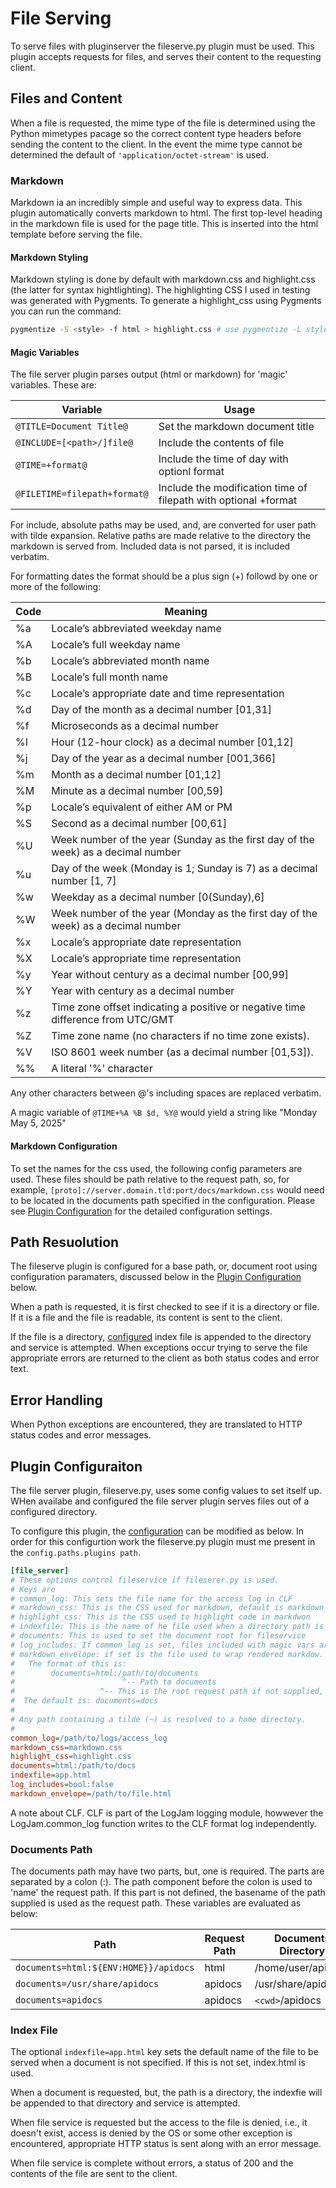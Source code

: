 # File Serving

To serve files with pluginserver the fileserve.py plugin must be used. This plugin accepts requests for files, and serves their content to the requesting client. 

## Files and Content
When a file is requested, the mime type of the file is determined using the Python mimetypes pacage so the correct content type headers before sending the content to the client. In the event the mime type cannot be determined the default of `'application/octet-stream'` is used.

### Markdown
Markdown ia an incredibly simple and useful way to express data. This plugin automatically converts markdown to html. The first top-level heading in the markdown file is used for the page title. This is inserted into the html template before serving the file. 

#### Markdown Styling
Markdown styling is done by default with markdown.css and highlight.css (the latter for syntax hightlighting). The highlighting CSS I used in testing was generated with Pygments. To generate 
a highlight_css using Pygments you can run the command: 

```bash
pygmentize -S <style> -f html > highlight.css # use pygmentize -L styles for list
```

#### Magic Variables
The file server plugin parses output (html or markdown) for 'magic' variables. These are:

| Variable   | Usage
|------------|----------------------------------------------------------------------------------|
| `@TITLE=Document Title@`    | Set the markdown document title
| `@INCLUDE=[<path>/]file@`   | Include the contents of file
| `@TIME=+format@`            | Include the time of day with optionl format
| `@FILETIME=filepath+format@`| Include the modification time of filepath with optional +format

For include, absolute paths may be used, and, are converted for user path with tilde expansion. Relative paths are made relative to the directory the markdown is served from. Included data is not parsed, it is included verbatim. 

For formatting dates the format should be a plus sign (+) followd by one or more of the following:

| Code | Meaning                                                                         |
|------|---------------------------------------------------------------------------------|
|  %a  | Locale’s abbreviated weekday name                                               |
|  %A  | Locale’s full weekday name                                                      |
|  %b  | Locale’s abbreviated month name                                                 |
|  %B  | Locale’s full month name                                                        |
|  %c  | Locale’s appropriate date and time representation                               |
|  %d  | Day of the month as a decimal number [01,31]                                    |
|  %f  | Microseconds as a decimal number|%H|Hour (24-hour clock) as a decimal number    |
|  %I  | Hour (12-hour clock) as a decimal number [01,12]                                |
|  %j  | Day of the year as a decimal number [001,366]                                   |
|  %m  | Month as a decimal number [01,12]                                               |
|  %M  | Minute as a decimal number [00,59]                                              |
|  %p  | Locale’s equivalent of either AM or PM                                          |
|  %S  | Second as a decimal number [00,61]                                              |
|  %U  | Week number of the year (Sunday as the first day of the week) as a decimal number|
|  %u  | Day of the week (Monday is 1; Sunday is 7) as a decimal number [1, 7]           |
|  %w  | Weekday as a decimal number [0(Sunday),6]                                       |
|  %W  | Week number of the year (Monday as the first day of the week) as a decimal number|
|  %x  | Locale’s appropriate date representation                                        |
|  %X  | Locale’s appropriate time representation                                        |
|  %y  | Year without century as a decimal number [00,99]                                |
|  %Y  | Year with century as a decimal number                                           |
|  %z  | Time zone offset indicating a positive or negative time difference from UTC/GMT |
|  %Z  | Time zone name (no characters if no time zone exists).                          |
|  %V  | ISO 8601 week number (as a decimal number [01,53]).                             |
|  %%  | A literal '%' character                                                         |

Any other characters between @'s including spaces are replaced verbatim.

A magic variable of `@TIME+%A %B $d, %Y@` would yield a string like "Monday May 5, 2025"

#### Markdown Configuration
To set the names for the css used, the following config parameters are used. These files should be path relative to the request path, so, for example, `[proto]://server.domain.tld:port/docs/markdown.css` would need to be located in the documents path specified in the configuration. Please see [Plugin Configuration](#plugin-configuraiton) for the detailed configuration settings.

##  Path Resuolution
The fileserve plugin is configured for a base path, or, document root using configuration paramaters, discussed below in the [Plugin Configuration](#plugin-configuraiton) below. 

When a path is requested, it is first checked to see if it is a directory or file. If it is a file and the file is readable, its content is sent to the client. 

If the file is a directory, [configured](#plugin-configuraiton) index file is appended to the directory and service is attempted. When exceptions occur trying to serve the file appropriate errors are returned  to the client as both status codes and error text. 

## Error Handling
When Python exceptions are encountered, they are translated to HTTP status codes and error messages.

## Plugin Configuraiton

The file server plugin, fileserve.py, uses some config values to set itself up. WHen availabe and configured the file server plugin serves files out of a configured directory. 

To configure this plugin, the [configuration](Config.md) can be modified as below. In order for this configurtion work the fileserve.py plugin must me present in the `config.paths.plugins path`. 

```ini
[file_server]
# These options control fileservice if fileserer.py is used.
# Keys are
# common_log: This sets the file name for the access log in CLF
# markdown_css: This is the CSS used for markdown, default is markdown_css
# highlight_css: This is the CSS used to highlight code in markdwon
# indexfile: This is the name of he file used when a directory path is used.
# documents: This is used to set the document root for fileservice
# log_includes: If common_log is set, files included with magic vars are logged
# markdown_envelope: if set is the file used to wrap rendered markdow.
#   The format of this is:
#        documents=html:/path/to/documents
#                        ^-- Path to documents
#                   ^-- This is the root request path if not supplied, docs is used
#  The default is: documents=docs
#
# Any path containing a tilde (~) is resolved to a home directory. 
#
common_log=/path/to/logs/access_log
markdown_css=markdown.css
highlight_css=highlight.css
documents=html:/path/to/docs
indexfile=app.html
log_includes=bool:false
markdown_envelope=/path/to/file.html
```

A note about CLF. CLF is part of the LogJam logging module, howwever the LogJam.common_log function writes to the CLF format log independently. 

### Documents Path
The documents path may have two parts, but, one is required. The parts are separated by a colon (:). The path component before the colon is used to 'name' the request path. If this part is not defined, the basename of the path supplied is used as the request path. These variables 
are evaluated as below:

| Path                                    | Request Path | Documents Directory   |
|-----------------------------------------|--------------|-----------------------|
| `documents=html:${ENV:HOME}}/apidocs`   | html         | /home/user/apidocs    |
| `documents=/usr/share/apidocs`          | apidocs      | /usr/share/apidocs    |
| `documents=apidocs`                     | apidocs      | `<cwd>`/apidocs       |


### Index File
The optional `indexfile=app.html` key sets the default name of the file to be served when a document is not specified. If this is not set, index.html is used. 

When a document is requested, but, the path is a directory, the indexfie will be appended to that directory and service is attempted. 

When file service is requested but the access to the file is denied, i.e., it doesn't exist, access is denied by the OS or some other exception is encountered, appropriate HTTP status is sent along with an error message. 

When file service is complete without errors, a status of 200 and the contents of the file are sent to the client. 